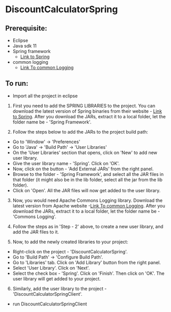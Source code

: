 # DiscountCalculatorSpring

## Prerequisite:
* Eclipse
* Java sdk 11
* Spring framework
  * [Link to Spring](https://repo.spring.io/release/org/springframework/spring/5.3.2/spring-5.3.2-dist.zip)
* common logging 
  * [Link To common Logging](https://downloads.apache.org//commons/logging/binaries/commons-logging-1.2-bin.zip)


## To run:
* Import all the project in eclipse

1. First you need to add the SPRING LIBRARIES to the project. You can download the latest version of Spring binaries from their website - [Link to Spring](https://repo.spring.io/release/org/springframework/spring/5.3.2/spring-5.3.2-dist.zip). After you download the JARs, extract it to a local folder, let the folder name be - 'Spring Framework'.



2. Follow the steps below to add the JARs to the project build path:



- Go to 'Window' -> 'Preferences'
- Go to 'Java' -> 'Build Path' -> 'User Libraries'
- On the 'User Libraries' section that opens, click on 'New' to add new user library.
- Give the user library name - 'Spring'. Click on 'OK'.
- Now, click on the button - 'Add External JARs' from the right panel.
- Browse to the folder - 'Spring Framework', and select all the JAR files in that folder
(it might also be in the lib folder, select all the jar from the lib folder).
- Click on 'Open'. All the JAR files will now get added to the user library.

3. Now, you would need Apache Commons Logging library. Download the latest version from Apache website -[Link To common Logging](https://downloads.apache.org//commons/logging/binaries/commons-logging-1.2-bin.zip). After you download the JARs, extract it to a local folder, let the folder name be - 'Commons Logging'.



4. Follow the steps as in 'Step - 2' above, to create a new user library, and add the JAR files to it.



5. Now, to add the newly created libraries to your project:
- Right-click on the project - 'DiscountCalculatorSpring'.
- Go to 'Build Path' -> 'Configure Build Path'.
- Go to 'Libraries' tab. Click on 'Add Library' button from the right panel.
- Select 'User Library'. Click on 'Next'.
- Select the check box - 'Spring'. Click on 'Finish'. Then click on 'OK'. The user library will get added to your project.



6. Similarly, add the user library to the project - 'DiscountCalculatorSpringClient'.


* run DiscountCalculatorSpringClient

